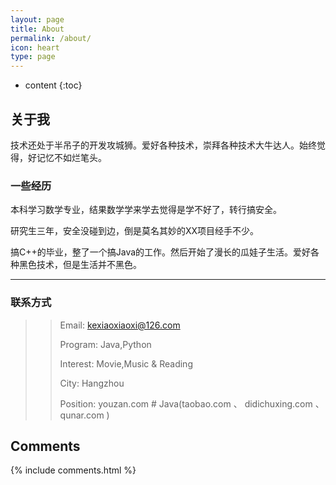 ```yaml
---
layout: page
title: About
permalink: /about/
icon: heart
type: page
---
```


* content
{:toc}

## 关于我

技术还处于半吊子的开发攻城狮。爱好各种技术，崇拜各种技术大牛达人。始终觉得，好记忆不如烂笔头。

### 一些经历

本科学习数学专业，结果数学学来学去觉得是学不好了，转行搞安全。

研究生三年，安全没碰到边，倒是莫名其妙的XX项目经手不少。

搞C++的毕业，整了一个搞Java的工作。然后开始了漫长的瓜娃子生活。爱好各种黑色技术，但是生活并不黑色。


* * *

### 联系方式

>> Email: kexiaoxiaoxi@126.com
>> 
>> Program: Java,Python
>> 
>> Interest: Movie,Music & Reading
>> 
>> City: Hangzhou
>> 
>> Position:  youzan.com # Java(taobao.com 、 didichuxing.com 、 qunar.com ) 

## Comments

{% include comments.html %}
